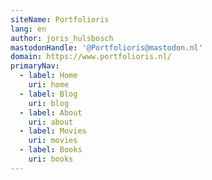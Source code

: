 ```yaml
---
siteName: Portfolioris
lang: en
author: joris_hulsbosch
mastodonHandle: '@Portfolioris@mastodon.nl'
domain: https://www.portfolioris.nl/
primaryNav:
  - label: Home
    uri: home
  - label: Blog
    uri: blog
  - label: About
    uri: about
  - label: Movies
    uri: movies
  - label: Books
    uri: books
---
```


